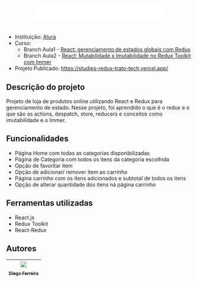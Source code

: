 # <p align="center">![Trato Tech](./src/assets/logo.svg)<br></p>

* Instituição: [Alura](https://www.alura.com)
* Curso: 
  * Branch Aula1 - [React: gerenciamento de estados globais com Redux](https://cursos.alura.com.br/course/react-gerenciamento-estados-globais-redux)
  * Branch Aula2 - [React: Mutabilidade x Imutabilidade no Redux Toolkit com Immer](https://cursos.alura.com.br/course/react-mutabilidade-imutabilidade-redux-toolkit-immer)
* Projeto Publicado: https://studies-redux-trato-tech.vercel.app/

## Descrição do projeto
Projeto de loja de produtos online utilizando React e Redux para gerenciamento de estado. Nesse projeto, foi aprendido o que é o redux e o que são as actions, despatch, store, reducers e conceitos como imutabilidade e o Immer.

## Funcionalidades
* Página Home com todas as categorias disponibilizadas
* Página de Categoria com todos os itens da categoria escolhida
* Opção de favoritar item
* Opção de adicionar/ remover item ao carrinho
* Página carrinho com os itens adicionados e subtotal de todos os itens
* Opção de alterar quantidade dos itens ná página carrinho

## Ferramentas utilizadas
* React.js
* Redux Toolkit
* React-Redux

## Autores
| [<img src="https://avatars.githubusercontent.com/u/97759524?v=4" width=115><br><sub>Diego Ferreira</sub>](https://github.com/diegonf) | 
| :---: |

